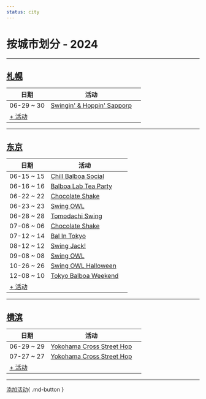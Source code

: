 ```yaml
---
status: city
---
```


# 按城市划分 - 2024

---

## [札幌](Sapporo.md)

| 日期 | 活动 | |
| --- | --- | --- |
| 06-29 ~ 30 | [Swingin' & Hoppin' Sapporp](swingin-n-hoppin-sapporp.md) |  |
| [+ 活动](https://github.com/swingdance/events/issues/new?assignees=&labels=add+event&projects=&template=02-add_entity.yml&title=Add%20Event%3A%20ja_JP%20%E2%80%A2%20%3CName%3E&region=ja_JP&province=Sapporo&city=Sapporo&org_id=)

---

## [东京](Tokyo.md)

| 日期 | 活动 | |
| --- | --- | --- |
| 06-15 ~ 15 | [Chill Balboa Social](chill-balboa-social.md) |  |
| 06-16 ~ 16 | [Balboa Lab Tea Party](balboa-lab-tea-party.md) |  |
| 06-22 ~ 22 | [Chocolate Shake](chocolate-shake-06.md) |  |
| 06-23 ~ 23 | [Swing OWL](swing-owl-06.md) |  |
| 06-28 ~ 28 | [Tomodachi Swing](tomodachi-swing.md) |  |
| 07-06 ~ 06 | [Chocolate Shake](chocolate-shake-07.md) |  |
| 07-12 ~ 14 | [Bal In Tokyo](bal-in-tokyo.md) |  |
| 08-12 ~ 12 | [Swing Jack!](swing-jack.md) |  |
| 09-08 ~ 08 | [Swing OWL](swing-owl-08.md) |  |
| 10-26 ~ 26 | [Swing OWL Halloween](swing-owl-halloween.md) |  |
| 12-08 ~ 10 | [Tokyo Balboa Weekend](tokyo-balboa-weekend.md) |  |
| [+ 活动](https://github.com/swingdance/events/issues/new?assignees=&labels=add+event&projects=&template=02-add_entity.yml&title=Add%20Event%3A%20ja_JP%20%E2%80%A2%20%3CName%3E&region=ja_JP&province=Tokyo&city=Tokyo&org_id=)

---

## [横滨](Yokohama.md)

| 日期 | 活动 | |
| --- | --- | --- |
| 06-29 ~ 29 | [Yokohama Cross Street Hop](yokohama-cross-street-hop.md) |  |
| 07-27 ~ 27 | [Yokohama Cross Street Hop](yokohama-cross-street-hop.md) |  |
| [+ 活动](https://github.com/swingdance/events/issues/new?assignees=&labels=add+event&projects=&template=02-add_entity.yml&title=Add%20Event%3A%20ja_JP%20%E2%80%A2%20%3CName%3E&region=ja_JP&province=Yokohama&city=Yokohama&org_id=)

---

[添加活动](https://github.com/swingdance/events/issues/new?assignees=&labels=add+event&projects=&template=02-add_entity.yml&title=Add%20Event%3A%20ja_JP%20%E2%80%A2%20%3CName%3E&region=ja_JP&province=&city=&org_id=){ .md-button }
